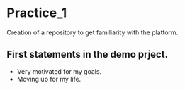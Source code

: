 # Practice_1
Creation of a repository to get familiarity with the platform.

## First statements in the demo prject.

* Very motivated for my goals.
* Moving up for my life.
